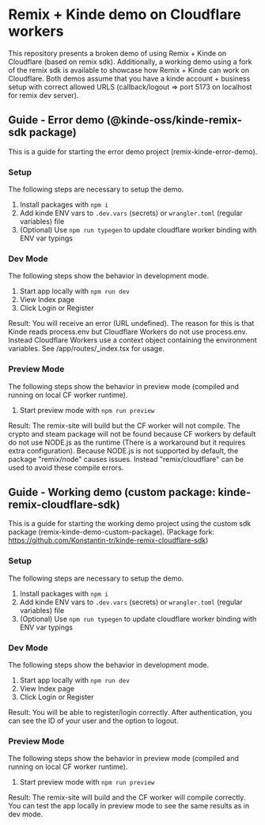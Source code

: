 # Remix + Kinde demo on Cloudflare workers

This repository presents a broken demo of using Remix + Kinde on Cloudflare (based on remix sdk).
Additionally, a working demo using a fork of the remix sdk is available to showcase how Remix + Kinde can work on Cloudflare.
Both demos assume that you have a kinde account + business setup with correct allowed URLS (callback/logout => port 5173 on localhost for remix dev server).

## Guide - Error demo (@kinde-oss/kinde-remix-sdk package)

This is a guide for starting the error demo project (remix-kinde-error-demo).

### Setup

The following steps are necessary to setup the demo.

1. Install packages with `npm i`
2. Add kinde ENV vars to `.dev.vars` (secrets) or `wrangler.toml` (regular variables) file
3. (Optional) Use `npm run typegen` to update cloudflare worker binding with ENV var typings

### Dev Mode

The following steps show the behavior in development mode.

1. Start app locally with `npm run dev`
2. View Index page
3. Click Login or Register

Result:
You will receive an error (URL undefined).
The reason for this is that Kinde reads process.env but Cloudflare Workers do not use process.env.
Instead Cloudflare Workers use a context object containing the environment variables.
See /app/routes/\_index.tsx for usage.

### Preview Mode

The following steps show the behavior in preview mode (compiled and running on local CF worker runtime).

1. Start preview mode with `npm run preview`

Result:
The remix-site will build but the CF worker will not compile.
The crypto and steam package will not be found because CF workers by default do not use NODE.js as the runtime (There is a workaround but it requires extra configuration).
Because NODE.js is not supported by default, the package "remix/node" causes issues.
Instead "remix/cloudflare" can be used to avoid these compile errors.

## Guide - Working demo (custom package: kinde-remix-cloudflare-sdk)

This is a guide for starting the working demo project using the custom sdk package (remix-kinde-demo-custom-package).
(Package fork: https://github.com/Konstantin-tr/kinde-remix-cloudflare-sdk)

### Setup

The following steps are necessary to setup the demo.

1. Install packages with `npm i`
2. Add kinde ENV vars to `.dev.vars` (secrets) or `wrangler.toml` (regular variables) file
3. (Optional) Use `npm run typegen` to update cloudflare worker binding with ENV var typings

### Dev Mode

The following steps show the behavior in development mode.

1. Start app locally with `npm run dev`
2. View Index page
3. Click Login or Register

Result:
You will be able to register/login correctly.
After authentication, you can see the ID of your user and the option to logout.

### Preview Mode

The following steps show the behavior in preview mode (compiled and running on local CF worker runtime).

1. Start preview mode with `npm run preview`

Result:
The remix-site will build and the CF worker will compile correctly.
You can test the app locally in preview mode to see the same results as in dev mode.
